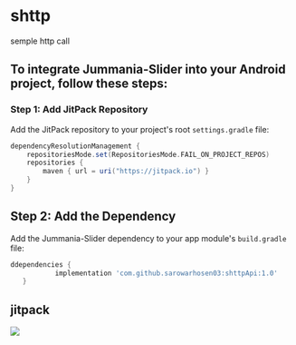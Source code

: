 # shttp

semple http call

## To integrate Jummania-Slider into your Android project, follow these steps:

### Step 1: Add JitPack Repository

Add the JitPack repository to your project's root `settings.gradle` file:

```groovy
dependencyResolutionManagement {
    repositoriesMode.set(RepositoriesMode.FAIL_ON_PROJECT_REPOS)
    repositories {
        maven { url = uri("https://jitpack.io") }
    }
}
```

## Step 2: Add the Dependency

Add the Jummania-Slider dependency to your app module's `build.gradle` file:

 ```gradle
ddependencies {
	        implementation 'com.github.sarowarhosen03:shttpApi:1.0'
	}
```

## jitpack
[![](https://jitpack.io/v/Mdsarowarhossain/shttp.svg)](https://jitpack.io/#Mdsarowarhossain/shttp)
